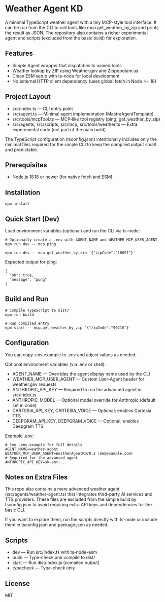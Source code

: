 # Weather Agent KD

A minimal TypeScript weather agent with a tiny MCP-style tool interface. It can be run from the CLI to call tools like mcp.get_weather_by_zip and prints the result as JSON. The repository also contains a richer experimental agent and scripts (excluded from the basic build) for exploration.

## Features
- Simple Agent wrapper that dispatches to named tools
- Weather lookup by ZIP using Weather.gov and Zippopotam.us
- Clean ESM setup with ts-node for local development
- No external HTTP client dependency (uses global fetch in Node >= 18)

## Project Layout
- src/index.ts — CLI entry point
- src/agent.ts — Minimal agent implementation (MastraAgentTemplate)
- src/tools/mcpTool.ts — MCP-like tool registry (ping, get_weather_by_zip)
- src/agents, src/scripts, src/mcp, src/tools/weather.ts — Extra experimental code (not part of the main build)

The TypeScript configuration (tsconfig.json) intentionally includes only the minimal files required for the simple CLI to keep the compiled output small and predictable.

## Prerequisites
- Node.js 18.18 or newer (for native fetch and ESM)

## Installation
```
npm install
```

## Quick Start (Dev)
Load environment variables (optional) and run the CLI via ts-node:
```
# Optionally create a .env with AGENT_NAME and WEATHER_MCP_USER_AGENT
npm run dev -- mcp.ping

npm run dev -- mcp.get_weather_by_zip '{"zipCode":"10001"}'
```

Expected output for ping:
```
{
  "ok": true,
  "message": "pong"
}
```

## Build and Run
```
# Compile TypeScript to dist/
npm run build

# Run compiled entry
npm start -- mcp.get_weather_by_zip '{"zipCode":"90210"}'
```

## Configuration
You can copy .env.example to .env and adjust values as needed.

Optional environment variables (via .env or shell):
- AGENT_NAME — Overrides the agent display name used by the CLI
- WEATHER_MCP_USER_AGENT — Custom User-Agent header for weather.gov requests
- ANTHROPIC_API_KEY — Required to run the advanced agent in src/index.ts
- ANTHROPIC_MODEL — Optional model override for Anthropic (default set in code)
- CARTESIA_API_KEY, CARTESIA_VOICE — Optional; enables Cartesia TTS
- DEEPGRAM_API_KEY, DEEPGRAM_VOICE — Optional; enables Deepgram TTS

Example .env:
```
# See .env.example for full details
AGENT_NAME=weather-agent
WEATHER_MCP_USER_AGENT=WeatherAgentKD/0.1 (me@example.com)
# Required for the advanced agent
ANTHROPIC_API_KEY=sk-ant-...
```

## Notes on Extra Files
This repo also contains a more advanced weather agent (src/agents/weather-agent.ts) that integrates third-party AI services and TTS providers. These files are excluded from the simple build by tsconfig.json to avoid requiring extra API keys and dependencies for the basic CLI.

If you want to explore them, run the scripts directly with ts-node or include them in tsconfig.json and package.json as needed.

## Scripts
- dev — Run src/index.ts with ts-node-esm
- build — Type-check and compile to dist/
- start — Run dist/index.js (compiled output)
- typecheck — Type-check only

## License
MIT

